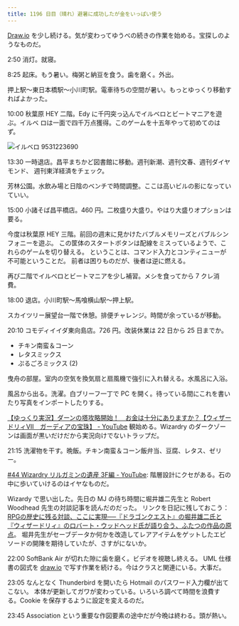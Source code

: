 ```yaml
---
title: 1196 日目（晴れ）避暑に成功したが金をいっぱい使う
---
```


[Draw.io] を少し続ける。気が変わってゆうべの続きの作業を始める。宝探しのようなものだ。

2:50 消灯。就寝。

8:25 起床。もう暑い。梅粥と納豆を食う。歯を磨く。外出。

押上駅～東日本橋駅～小川町駅。電車待ちの空間が暑い。もっとゆっくり移動すればよかった。

10:00 秋葉原 HEY 二階。Edy に千円突っ込んでイルベロとビートマニアを遊ぶ。イルベ
ロは一面で四千万点獲得。このゲームを十五年やって初めてのはず。

![イルベロ 9531223690](https://pbs.twimg.com/media/F2xBZPybAAAn0PH?format=jpg&name=small)

13:30 一時退店。昌平まちかど図書館に移動。週刊新潮、週刊文春、週刊ダイヤモンド、
週刊東洋経済をチェック。

芳林公園。水飲み場と日陰のベンチで時間調整。ここは高いビルの影になっていていい。

15:00 小諸そば昌平橋店。460 円。二枚盛り大盛り。やはり大盛りオプションは要る。

今度は秋葉原 HEY 三階。前回の週末に見かけたバブルメモリーズとバブルシンフォニーを遊ぶ。
この筐体のスタートボタンは配線をミスっているようで、これらのゲームを切り替える。
ということは、コマンド入力とコンティニューが不可能ということだ。
前者は困りものだが、後者は逆に燃える。

再び二階でイルベロとビートマニアを少し補習。メシを食ってから 7 クレ消費。

18:00 退店。小川町駅～馬喰横山駅～押上駅。

スカイツリー展望台一階で休憩。排便チャレンジ。時間が余っているが移動。

20:10 コモディイイダ東向島店。726 円。改装休業は 22 日から 25 日までか。

* チキン南蛮＆コーン
* レタスミックス
* ぷるごろミックス (2)

曳舟の部屋。室内の空気を換気扇と扇風機で強引に入れ替える。水風呂に入浴。

風呂から出る。洗濯。白ブリーフ一丁で PC を開く。待っている間にこれを書いたり写真をインポートしたりする。

[【ゆっくり実況】ダーンの塔攻略開始！　お金は十分にありますか？【ウィザードリィⅦ　ガーディアの宝珠】 - YouTube](https://www.youtube.com/watch?v=B2oIWrmf4MM)
観始める。Wizardry のダークゾーンは画面が黒いだけだから実況向けでないトラップだ。

21:15 洗濯物を干す。晩飯。チキン南蛮＆コーン飯弁当、豆腐、レタス、ゼリー。

[#44 Wizardry リルガミンの遺産 3F編 - YouTube](https://www.youtube.com/watch?v=mceU_REZqVU):
階層設計にクセがある。石の中に歩いていけるのはイヤなものだ。

Wizardy で思い出した。先日の MJ の待ち時間に堀井雄二先生と Robert Woodhead 先生の対談記事を読んだのだった。
リンクを日記に残しておこう：
[RPGの歴史に残る対談、ここに実現──『ドラゴンクエスト』の堀井雄二氏と『ウィザードリィ』のロバート・ウッドヘッド氏が語り合う、ふたつの作品の原点](https://news.denfaminicogamer.jp/interview/230803d)。
堀井先生がセーブデータか何かを改造してレアアイテムをゲットしたエピソードの開陳を期待していたが、さすがにないか。

22:00 SoftBank Air が切れた隙に歯を磨く。ビデオを視聴し終える。
UML 仕様書の図式を [draw.io] で写す作業を続ける。今はクラスと関連にいる。大事だ。

23:05 なんとなく Thunderbird を開いたら Hotmail のパスワード入力欄が出てこない。
本体が更新してガワが変わっている。いろいろ調べて時間を浪費する。Cookie を保存するように設定を変えるのだ。

23:45 Association という重要な作図要素の途中だが今晩は終わる。頭が熱い。

[draw.io]: https://www.drawio.com/
